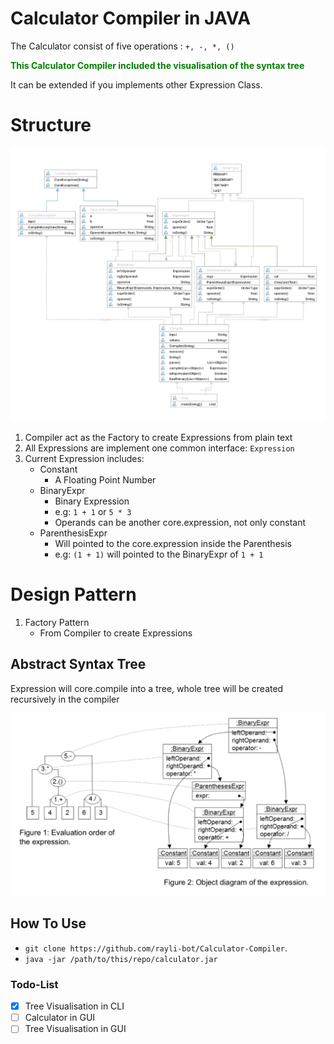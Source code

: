 # Calculator Compiler in JAVA

The Calculator consist of five operations :  `+, -, *, ()`

<b style="color:green;">This Calculator Compiler included the visualisation of the syntax tree</b>

It can be extended if you implements other Expression Class.

# Structure

![Structure Diagram](./snapshot/structure_diagram.png)
1. Compiler act as the Factory to create Expressions from plain text
2. All Expressions are implement one common interface: `Expression`
3. Current Expression includes:
    - Constant
        * A Floating Point Number
    - BinaryExpr
        * Binary Expression 
        * e.g: `1 + 1` or `5 * 3`
        * Operands can be another core.expression, not only constant
    - ParenthesisExpr
        * Will pointed to the core.expression inside the Parenthesis
        * e.g: `(1 + 1)` will pointed to the BinaryExpr of `1 + 1`
        
        
# Design Pattern
1. Factory Pattern
    - From Compiler to create Expressions

## Abstract Syntax Tree

Expression will core.compile into a tree, whole tree will be created recursively in the compiler

![Syntax Tree](./snapshot/tree_diagram.png)

## How To Use

- `git clone https://github.com/rayli-bot/Calculator-Compiler`.
- `java -jar /path/to/this/repo/calculator.jar`

### Todo-List

- [X] Tree Visualisation in CLI
- [ ] Calculator in GUI
- [ ] Tree Visualisation in GUI